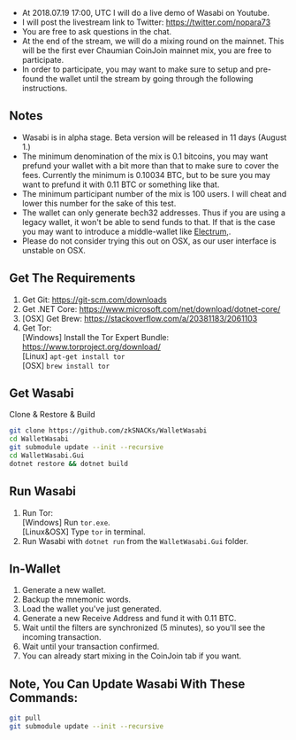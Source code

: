 - At 2018.07.19 17:00, UTC I will do a live demo of Wasabi on Youtube.
- I will post the livestream link to Twitter: https://twitter.com/nopara73
- You are free to ask questions in the chat.
- At the end of the stream, we will do a mixing round on the mainnet. This will be the first ever Chaumian CoinJoin mainnet mix, you are free to participate.
- In order to participate, you may want to make sure to setup and pre-found the wallet until the stream by going through the following instructions.

## Notes
- Wasabi is in alpha stage. Beta version will be released in 11 days (August 1.)
- The minimum denomination of the mix is 0.1 bitcoins, you may want prefund your wallet with a bit more than that to make sure to cover the fees. Currently the minimum is 0.10034 BTC, but to be sure you may want to prefund it with 0.11 BTC or something like that.
- The minimum participant number of the mix is 100 users. I will cheat and lower this number for the sake of this test.
- The wallet can only generate bech32 addresses. Thus if you are using a legacy wallet, it won't be able to send funds to that. If that is the case you may want to introduce a middle-wallet like [Electrum,](https://electrum.org/).
- Please do not consider trying this out on OSX, as our user interface is unstable on OSX.

## Get The Requirements

1. Get Git: https://git-scm.com/downloads
2. Get .NET Core: https://www.microsoft.com/net/download/dotnet-core/
3. [OSX] Get Brew: https://stackoverflow.com/a/20381183/2061103
4. Get Tor:  
  [Windows] Install the Tor Expert Bundle: https://www.torproject.org/download/  
  [Linux] `apt-get install tor`  
  [OSX] `brew install tor`  
  
## Get Wasabi

Clone & Restore & Build

```sh
git clone https://github.com/zkSNACKs/WalletWasabi
cd WalletWasabi
git submodule update --init --recursive
cd WalletWasabi.Gui
dotnet restore && dotnet build
```

## Run Wasabi

1. Run Tor:  
  [Windows] Run `tor.exe`.  
  [Linux&OSX] Type `tor` in terminal.  
2. Run Wasabi with `dotnet run` from the `WalletWasabi.Gui` folder.


## In-Wallet

1. Generate a new wallet.
2. Backup the mnemonic words.
3. Load the wallet you've just generated.
4. Generate a new Receive Address and fund it with 0.11 BTC.
5. Wait until the filters are synchronized (5 minutes), so you'll see the incoming transaction.
6. Wait until your transaction confirmed.
7. You can already start mixing in the CoinJoin tab if you want.

## Note, You Can Update Wasabi With These Commands:

```sh
git pull
git submodule update --init --recursive 
```
